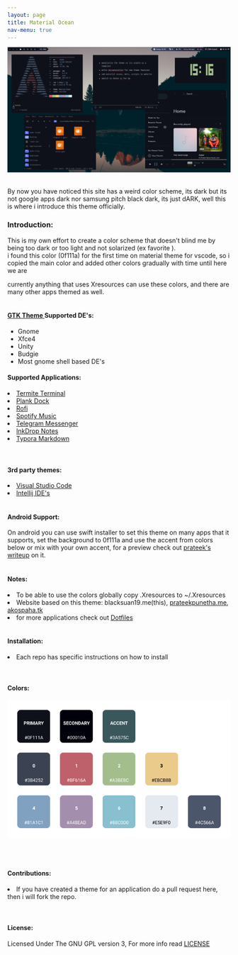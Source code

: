 ```yaml
---
layout: page
title: Material Ocean
nav-menu: true
---
```


<div id="main" class="alt">
<div class="inner">
<img src="/assets/images/rice.png"><br><br>
<p> By now you have noticed this site has a weird color scheme, its dark but its not google apps dark nor samsung pitch black dark,
its just dARK, well this is where i introduce this theme officially.<p/>
<h3> Introduction: </h3>
<p>This is my own effort to create a color scheme that doesn't blind me by being too dark or too light and not solarized (ex favorite ).
<br> i found this color (0f111a) for the first time on material theme for vscode,
so i copied the main color and added other colors gradually with time until here we are</p>
currently anything that uses Xresources can use these colors, and there are many other apps themed as well.<br>
<br><h4> <a href="https://github.com/material-ocean/Gtk-Theme" target="_blank"> GTK Theme </a> Supported DE's:</h4>
<ul>
<li> Gnome </li>
<li> Xfce4 </li>
<li> Unity </li>
<li> Budgie </li>
<li> Most gnome shell based DE's </li>
</ul>

<h4> Supported Applications:</h4>

<li><a target="_blank" href="https://github.com/material-ocean/Termite-theme">Termite Terminal</a></li>
<li><a target="_blank" href="https://github.com/material-ocean/Plank-Theme">Plank Dock</a></li>
<li><a target="_blank" href="https://github.com/material-ocean/rofi-Theme">Rofi</a></li>
<li><a target="_blank" href="https://github.com/material-ocean/Spotify-Theme">Spotify Music</a></li>
<li><a target="_blank" href="https://github.com/material-ocean/Telegram-Theme">Telegram Messenger</a></li>
<li><a target="_blank" href="https://github.com/material-ocean/inkdrop-ui">InkDrop Notes</a></li>
<li><a target="_blank" href="https://github.com/material-ocean/Typora-Theme">Typora Markdown</a></li>
<br><br>
<h4>3rd party themes:</h4>

<li><a target="_blank"
href="https://marketplace.visualstudio.com/items?itemName=Equinusocio.vsc-material-theme">Visual Studio Code</a>
<li><a target="_blank" href="https://plugins.jetbrains.com/plugin/8006-material-theme-ui">Intellij IDE's</a>
<br><br>
<h4>Android Support:</h4>

On android you can use swift installer to set this theme on many apps that it supports, set the background to 0f111a and use the accent from colors below or mix with your own accent, for a preview check out <a target="_blank" href="https://prateekpunetha.me/material-ocean/">prateek's writeup</a> on it.
<br><br>
<h4>Notes:</h4>

<li> To be able to use the colors globally copy .Xresources to ~/.Xresources
<li> Website based on this theme: blacksuan19.me(this), <a target="_blank" href="https://prateekpunetha.me/">prateekpunetha.me</a>, <a target="_blank" href="https://akospaha.tk/">akospaha.tk</a></li>
<li> for more applications check out <a href="https://github.com/Blacksuan19/Dotfiles/" target="_blank">Dotfiles</a>
<br><br>
<h4>Installation:</h4>
<li>Each repo has specific instructions on how to install</li>
<br><br>
<h4>Colors:</h4>
<p align="center">
<img src="https://raw.githubusercontent.com/Blacksuan19/Material-Ocean/master/colors.png" alt="colors">
</p>
<br><br>
<h4>Contributions:</h4>
<li>If you have created a theme for an application do a pull request here, then i will fork the repo.</li>
<br><br>
<h4>License:</h4>
Licensed Under The GNU GPL version 3, For more info read <a target="_blank" href="https://github.com/material-ocean/Material-Ocean/blob/master/LICENSE">LICENSE</a>
<div>
</div>
